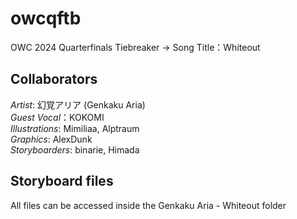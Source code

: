 # owcqftb      
OWC 2024 Quarterfinals Tiebreaker -> Song Title：Whiteout        
## Collaborators    
*Artist*: 幻覚アリア (Genkaku Aria)     
*Guest Vocal*：KOKOMI    
*Illustrations*: Mimiliaa, Alptraum    
*Graphics*: AlexDunk     
*Storyboarders*: binarie, Himada       
## Storyboard files    
All files can be accessed inside the Genkaku Aria - Whiteout folder  
